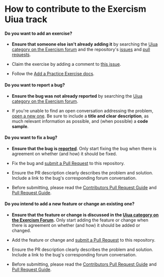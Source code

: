 # How to contribute to the Exercism Uiua track

#### **Do you want to add an exercise?**

- **Ensure that someone else isn't already adding it** by searching the [Uiua category on the Exercism forum](https://forum.exercism.org/c/programming/uiua) and the repository's [issues](https://github.com/exercism/uiua/issues) and [pull requests](https://github.com/exercism/uiua/pulls).

- Claim the exercise by adding a comment to [this issue](https://github.com/exercism/uiua/issues/7).

- Follow the [Add a Practice Exercise docs](https://exercism.org/docs/building/tracks/practice-exercises/add).

#### **Do you want to report a bug?**

- **Ensure the bug was not already reported** by searching the [Uiua category on the Exercism forum](https://forum.exercism.org/c/programming/uiua).

- If you're unable to find an open conversation addressing the problem, [open a new one](https://forum.exercism.org/new-topic?category=uiua). Be sure to include a **title and clear description**, as much relevant information as possible, and (when possible) a **code sample**.

#### **Do you want to fix a bug?**

- **Ensure that the bug is [reported](#do-you-want-to-report-a-bug)**.
  Only start fixing the bug when there is agreement on whether (and how) it should be fixed.

- Fix the bug and [submit a Pull Request](https://exercism.org/docs/building/github/contributors-pull-request-guide) to this repository.

- Ensure the PR description clearly describes the problem and solution.
  Include a link to the bug's corresponding forum conversation.

- Before submitting, please read the [Contributors Pull Request Guide](https://exercism.org/docs/building/github/contributors-pull-request-guide) and [Pull Request Guide](https://exercism.org/docs/community/being-a-good-community-member/pull-requests).

#### **Do you intend to add a new feature or change an existing one?**

- **Ensure that the feature or change is discussed in the [Uiua category on the Exercism Forum](https://forum.exercism.org/c/programming/uiua).**
  Only start adding the feature or change when there is agreement on whether (and how) it should be added or changed.

- Add the feature or change and [submit a Pull Request](https://exercism.org/docs/building/github/contributors-pull-request-guide) to this repository.

- Ensure the PR description clearly describes the problem and solution.
  Include a link to the bug's corresponding forum conversation.

- Before submitting, please read the [Contributors Pull Request Guide](https://exercism.org/docs/building/github/contributors-pull-request-guide) and [Pull Request Guide](https://exercism.org/docs/community/being-a-good-community-member/pull-requests).

